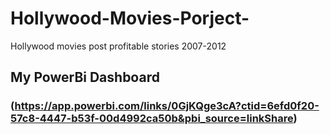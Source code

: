 # Hollywood-Movies-Porject-
Hollywood movies post profitable stories 2007-2012

## My PowerBi Dashboard
### (https://app.powerbi.com/links/0GjKQge3cA?ctid=6efd0f20-57c8-4447-b53f-00d4992ca50b&pbi_source=linkShare)
